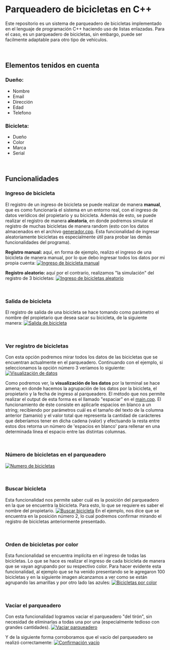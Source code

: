 # Parqueadero de bicicletas en C++
Este repositorio es un sistema de parqueadero de bicicletas implementado en el lenguaje de programación C++ haciendo uso de listas enlazadas. Para el caso, es un parqueadero de bicicletas, sin embargo, puede ser facilmente adaptable para otro tipo de vehículos.

&nbsp;

## Elementos tenidos en cuenta
### Dueño:
- Nombre
- Email
- Dirección
- Edad
- Telefono

### Bicicleta:
- Dueño
- Color
- Marca
- Serial

&nbsp;

## Funcionalidades
### Ingreso de bicicleta
El registro de un ingreso de bicicleta se puede realizar de manera **manual**, que es como funcionaría el sistema en un entorno real, con el ingreso de datos verídicos del propietario y su bicicleta. Además de esto, se puede realizar el registro de manera **aleatoria**, en donde podremos simular el registro de muchas bicicletas de manera random (esto con los datos almacenados en el archivo [generador.cpp](https://github.com/andrescaro16/Parqueadero-Bicicletas-Cplusplus/blob/main/generador.cpp "generador.cpp"). Esta funcionalidad de ingresar aleatoriamente bicicletas es especialmente útil para probar las demás funcionalidades del programa).

**Registro manual:** aquí, en forma de ejemplo, realizo el ingreso de una bicicleta de manera manual, por lo que debo ingresar todos los datos por mi propia cuenta:
[![Ingreso de bicicleta manual](https://i.ibb.co/hZkbL8d/Img1.png "Ingreso de bicicleta manual")](https://i.ibb.co/hZkbL8d/Img1.png "Ingreso de bicicleta manual")

**Registro aleatorio:** aquí por el contrario, realizamos "la simulación" del registro de 3 bicicletas:
[![Ingreso de bicicletas aleatorio](https://i.ibb.co/hB8Gn1h/Img2.png "Ingreso de bicicletas aleatorio")](https://i.ibb.co/hB8Gn1h/Img2.png "Ingreso de bicicletas aleatorio")

&nbsp;

### Salida de bicicleta
El registro de salida de una bicicleta se hace tomando como parámetro el nombre del propietario que desea sacar su bicicleta, de la siguiente manera:
[![Salida de bicicleta](https://i.ibb.co/KmDfWns/Img3.png "Salida de bicicleta")](https://i.ibb.co/KmDfWns/Img3.png "Salida de bicicleta")

&nbsp;

### Ver registro de bicicletas
Con esta opción podremos mirar todos los datos de las bicicletas que se encuentran actualmente en el parqueadero.
Continuando con el ejemplo, si seleccionamos la opción número 3 veríamos lo siguiente:
[![Visualización de datos](https://i.ibb.co/6BHqfrS/Img4.png "Visualización de datos")](https://i.ibb.co/6BHqfrS/Img4.png "Visualización de datos")

Como podremos ver, la **visualización de los datos** por la terminal se hace amena; en donde hacemos la agrupación de los datos por la bicicleta, el propietario y la fecha de ingreso al parqueadero.
El método que nos permite realizar el output de esta forma es el llamado "espaciar" en el [main.cpp](https://github.com/andrescaro16/Parqueadero-Bicicletas-Cplusplus/blob/main/main.cpp "main.cpp"). El funcionamiento de éste consiste en aplicarle espacios en blanco a un string; recibiendo por parámetros cuál es el tamaño del texto de la columna anterior (tamanio) y el valor total que representa la cantidad de carácteres que deberíamos tener en dicha cadena (valor) y efectuando la resta entre estos dos retorna un número de 'espacios en blanco' para rellenar en una determinada línea el espacio entre las distintas columnas.

&nbsp;

### Número de bicicletas en el parqueadero
[![Numero de bicicletas](https://i.ibb.co/tMnKxpD/Img5.png "Numero de bicicletas")](https://i.ibb.co/tMnKxpD/Img5.png "Numero de bicicletas")

&nbsp;

### Buscar bicicleta
Esta funcionalidad nos permite saber cuál es la posición del parqueadero en la que se encuentra la bicicleta. Para esto, lo que se requiere es saber el nombre del propietario.
[![Buscar bicicleta](https://i.ibb.co/YhZB1xZ/Img6.png "Buscar bicicleta")](https://i.ibb.co/YhZB1xZ/Img6.png "Buscar bicicleta")
En el ejemplo, nos dice que se encuentra en la posición número 2, lo cual podremos confirmar mirando el registro de bicicletas anteriormente presentado.

&nbsp;

### Orden de bicicletas por color
Esta funcionalidad se encuentra implícita en el ingreso de todas las bicicletas. Lo que se hace es realizar el ingreso de cada bicicleta de manera que se vayan agrupando por su respectivo color. Para hacer evidente esta funcionalidad, al ejemplo que se ha venido presentando se le agregaron 100 bicicletas y en la siguiente imagen alcanzamos a ver como se están agrupando las amarillas y por otro lado las azules:
[![Bicicletas por color](https://i.ibb.co/t4FbGsq/Img7.png "Bicicletas por color")](https://i.ibb.co/t4FbGsq/Img7.png "Bicicletas por color")

&nbsp;

### Vaciar el parqueadero
Con esta funcionalidad logramos vaciar el parqueadero "del tirón", sin necesidad de eliminarlas a todas una por una (especialmente tedioso con grandes cantidades).
[![Vaciar parqueadero](https://i.ibb.co/LZj5M2r/Img8.png "Vaciar parqueadero")](https://i.ibb.co/LZj5M2r/Img8.png "Vaciar parqueadero")

Y de la siguiente forma corroboramos que el vacío del parqueadero se realizó correctamente:
[![Confirmación vacío](https://i.ibb.co/RycrWr7/Img9.png "Confirmación vacío")](https://i.ibb.co/RycrWr7/Img9.png "Confirmación vacío")